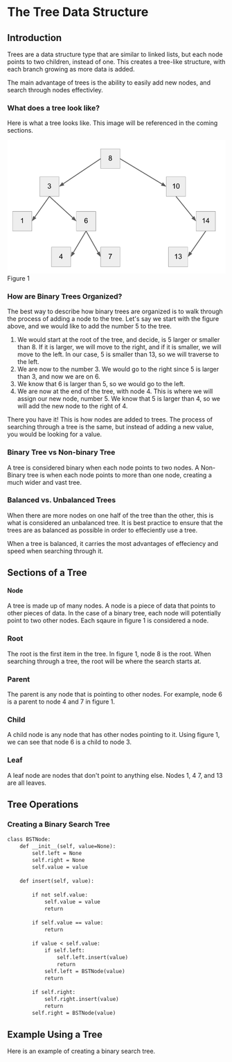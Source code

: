 # The Tree Data Structure
## Introduction
Trees are a data structure type that are similar to linked lists, but each node points to two children, instead of one. This creates a tree-like structure, with each branch growing as more data is added.

The main advantage of trees is the ability to easily add new nodes, and search through nodes effectivley.

### What does a tree look like?
Here is what a tree looks like. This image will be referenced in the coming sections.

![Tree](tree.png)
Figure 1

### How are Binary Trees Organized?
The best way to describe how binary trees are organized is to walk through the process of adding a node to the tree. Let's say we start with the figure above, and we would like to add the number 5 to the tree. 
1. We would start at the root of the tree, and decide, is 5 larger or smaller than 8. If it is larger, we will move to the right, and if it is smaller, we will move to the left. In our case, 5 is smaller than 13, so we will traverse to the left. 
2. We are now to the number 3. We would go to the right since 5 is larger than 3, and now we are on 6. 
3. We know that 6 is larger than 5, so we would go to the left. 
4. We are now at the end of the tree, with node 4. This is where we will assign our new node, number 5. We know that 5 is larger than 4, so we will add the new node to the right of 4. 

There you have it! This is how nodes are added to trees. The process of searching through a tree is the same, but instead of adding a new value, you would be looking for a value.

### Binary Tree vs Non-binary Tree
A tree is considered binary when each node points to two nodes. A Non-Binary tree is when each node points to more than one node, creating a much wider and vast tree.

### Balanced vs. Unbalanced Trees
When there are more nodes on one half of the tree than the other, this is what is considered an unbalanced tree. It is best practice to ensure that the trees are as balanced as possible in order to effeciently use a tree.

When a tree is balanced, it carries the most advantages of effeciency and speed when searching through it.

## Sections of a Tree
#### Node
A tree is made up of many nodes. A node is a piece of data that points to other pieces of data. In the case of a binary tree, each node will potentially point to two other nodes. Each sqaure in figure 1 is considered a node.
### Root
The root is the first item in the tree. In figure 1, node 8 is the root. When searching through a tree, the root will be where the search starts at.
### Parent
The parent is any node that is pointing to other nodes. For example, node 6 is a parent to node 4 and 7 in figure 1.
### Child
A child node is any node that has other nodes pointing to it. Using figure 1, we can see that node 6 is a child to node 3.
### Leaf
A leaf node are nodes that don't point to anything else. Nodes 1, 4 7, and 13 are all leaves.


## Tree Operations

### Creating a Binary Search Tree

```
class BSTNode:
    def __init__(self, value=None):
        self.left = None
        self.right = None
        self.value = value

    def insert(self, value):
        
        if not self.value:
            self.value = value
            return

        if self.value == value:
            return

        if value < self.value:
            if self.left:
                self.left.insert(value)
                return
            self.left = BSTNode(value)
            return

        if self.right:
            self.right.insert(value)
            return
        self.right = BSTNode(value)
```

<!-- ### Adding to a Tree
### Removing from a Tree
### Finding the Size of a Tree
### Searching Through A Binary Search Tree -->


## Example Using a Tree
Here is an example of creating a binary search tree.
